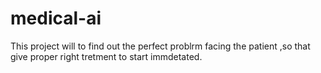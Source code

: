 # medical-ai
This project will to find out the perfect problrm facing the patient ,so that give proper right tretment to start immdetated.
